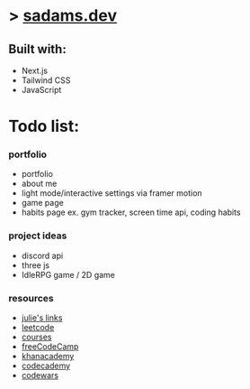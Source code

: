 # > [sadams.dev](https://sadams.dev)

## **Built with:**

- Next.js
- Tailwind CSS
- JavaScript

# Todo list:

### **portfolio**

- portfolio
- about me
- light mode/interactive settings via framer motion
- game page
- habits page ex. gym tracker, screen time api, coding habits

### **project ideas**

- discord api
- three js
- IdleRPG game / 2D game

### **resources**

- [julie's links](https://github.com/julienisbet/stuff-to-do)
- [leetcode](https://leetcode.com)
- [courses](https://www.coursera.org)
- [freeCodeCamp](https://www.freecodecamp.org)
- [khanacademy](https://www.khanacademy.org)
- [codecademy](https://www.codecademy.com/learn)
- [codewars](https://www.codewars.com/dashboard)
